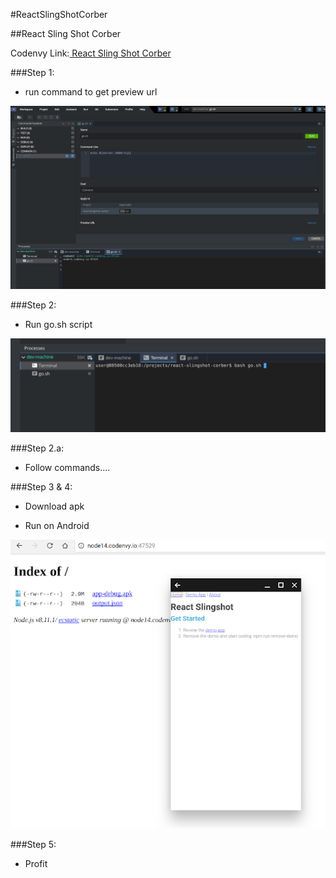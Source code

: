 #ReactSlingShotCorber

##React Sling Shot Corber

Codenvy Link:[  React Sling Shot Corber ](https://codenvy.io/f?name%3Dreact-slingshot-corber%26user%3Djoshmccall221&sa=D&source=hangouts&ust=1522908035655000&usg=AFQjCNFPBmp_3P5J9dO28W7X937tj66Olw)

###Step 1:

- run command to get preview url

![ReactSlingShotCorber1](../images/ReactSlingShotCorber1.png)

###Step 2:

- Run go.sh script

![ReactSlingShotCorber2](../images/ReactSlingShotCorber2.png)

###Step 2.a:

- Follow commands....

###Step 3 & 4:

- Download apk

- Run on Android

![ReactSlingShotCorber3](../images/ReactSlingShotCorber3.png)

###Step 5:

- Profit
